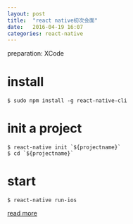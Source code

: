 ```yaml
---
layout: post
title:  "react native初次会面"
date:   2016-04-19 16:07
categories: react-native
---
```


preparation: XCode

# install

    $ sudo npm install -g react-native-cli

# init a project

    $ react-native init `${projectname}`
    $ cd `${projectname}`

# start

    $ react-native run-ios

<!--more-->

[read more](http://facebook.github.io/react-native/docs/getting-started.html)